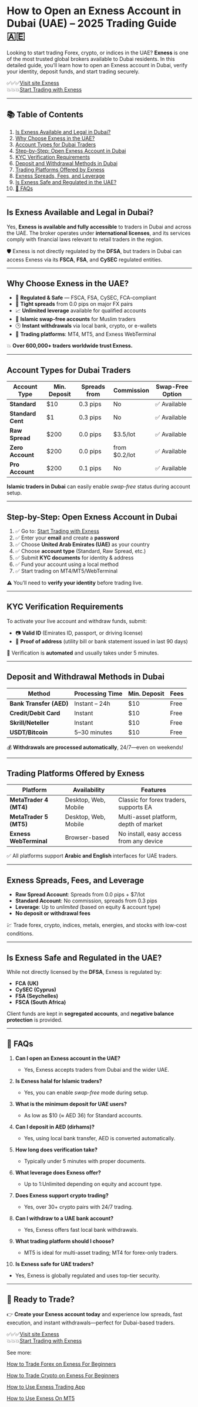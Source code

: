 # How to Open an Exness Account in Dubai (UAE) – 2025 Trading Guide 🇦🇪

Looking to start trading Forex, crypto, or indices in the UAE? **Exness** is one of the most trusted global brokers available to Dubai residents. In this detailed guide, you’ll learn how to open an Exness account in Dubai, verify your identity, deposit funds, and start trading securely.

✅✅✅[Visit site Exness](https://one.exnesstrack.org/a/newup2)  
💥💥💥[Start Trading with Exness](https://one.exnesstrack.org/boarding/sign-up/a/newup2)

---

## 📚 Table of Contents

1. [Is Exness Available and Legal in Dubai?](#is-exness-available-and-legal-in-dubai)  
2. [Why Choose Exness in the UAE?](#why-choose-exness-in-the-uae)  
3. [Account Types for Dubai Traders](#account-types-for-dubai-traders)  
4. [Step-by-Step: Open Exness Account in Dubai](#step-by-step-open-exness-account-in-dubai)  
5. [KYC Verification Requirements](#kyc-verification-requirements)  
6. [Deposit and Withdrawal Methods in Dubai](#deposit-and-withdrawal-methods-in-dubai)  
7. [Trading Platforms Offered by Exness](#trading-platforms-offered-by-exness)  
8. [Exness Spreads, Fees, and Leverage](#exness-spreads-fees-and-leverage)  
9. [Is Exness Safe and Regulated in the UAE?](#is-exness-safe-and-regulated-in-the-uae)  
10. [📌 FAQs](#faqs)

---

## Is Exness Available and Legal in Dubai?

Yes, **Exness is available and fully accessible** to traders in Dubai and across the UAE. The broker operates under **international licenses**, and its services comply with financial laws relevant to retail traders in the region.

🛡️ Exness is not directly regulated by the **DFSA**, but traders in Dubai can access Exness via its **FSCA**, **FSA**, and **CySEC** regulated entities.

---

## Why Choose Exness in the UAE?

- 🔐 **Regulated & Safe** — FSCA, FSA, CySEC, FCA-compliant  
- 💸 **Tight spreads** from 0.0 pips on major FX pairs  
- 📈 **Unlimited leverage** available for qualified accounts  
- 🕌 **Islamic swap-free accounts** for Muslim traders  
- 🕒 **Instant withdrawals** via local bank, crypto, or e-wallets  
- 📱 **Trading platforms**: MT4, MT5, and Exness WebTerminal

💥 **Over 600,000+ traders worldwide trust Exness.**

---

## Account Types for Dubai Traders

| Account Type | Min. Deposit | Spreads from | Commission     | Swap-Free Option |
|--------------|--------------|--------------|----------------|------------------|
| **Standard** | $10          | 0.3 pips     | No             | ✅ Available     |
| **Standard Cent** | $1     | 0.3 pips     | No             | ✅ Available     |
| **Raw Spread** | $200       | 0.0 pips     | $3.5/lot       | ✅ Available     |
| **Zero Account** | $200     | 0.0 pips     | from $0.2/lot  | ✅ Available     |
| **Pro Account** | $200      | 0.1 pips     | No             | ✅ Available     |

**Islamic traders in Dubai** can easily enable *swap-free* status during account setup.

---

## Step-by-Step: Open Exness Account in Dubai

1. ✅ Go to: [Start Trading with Exness](https://one.exnesstrack.org/boarding/sign-up/a/newup2)  
2. ✅ Enter your **email** and create a **password**  
3. ✅ Choose **United Arab Emirates (UAE)** as your country  
4. ✅ Choose **account type** (Standard, Raw Spread, etc.)  
5. ✅ Submit **KYC documents** for identity & address  
6. ✅ Fund your account using a local method  
7. ✅ Start trading on MT4/MT5/WebTerminal

⚠️ You’ll need to **verify your identity** before trading live.

---

## KYC Verification Requirements

To activate your live account and withdraw funds, submit:

- 📷 **Valid ID** (Emirates ID, passport, or driving license)  
- 📄 **Proof of address** (utility bill or bank statement issued in last 90 days)

📌 Verification is **automated** and usually takes under 5 minutes.

---

## Deposit and Withdrawal Methods in Dubai

| Method               | Processing Time | Min. Deposit | Fees     |
|----------------------|-----------------|--------------|----------|
| **Bank Transfer (AED)** | Instant – 24h | $10          | Free     |
| **Credit/Debit Card** | Instant        | $10          | Free     |
| **Skrill/Neteller**   | Instant        | $10          | Free     |
| **USDT/Bitcoin**      | 5–30 minutes   | $10          | Free     |

💰 **Withdrawals are processed automatically**, 24/7—even on weekends!

---

## Trading Platforms Offered by Exness

| Platform     | Availability          | Features                              |
|--------------|-----------------------|----------------------------------------|
| **MetaTrader 4 (MT4)** | Desktop, Web, Mobile | Classic for forex traders, supports EA |
| **MetaTrader 5 (MT5)** | Desktop, Web, Mobile | Multi-asset platform, depth of market |
| **Exness WebTerminal** | Browser-based         | No install, easy access from any device |

✅ All platforms support **Arabic and English** interfaces for UAE traders.

---

## Exness Spreads, Fees, and Leverage

- **Raw Spread Account**: Spreads from 0.0 pips + $7/lot  
- **Standard Account**: No commission, spreads from 0.3 pips  
- **Leverage**: Up to *unlimited* (based on equity & account type)  
- **No deposit or withdrawal fees**

💹 Trade forex, crypto, indices, metals, energies, and stocks with low-cost conditions.

---

## Is Exness Safe and Regulated in the UAE?

While not directly licensed by the **DFSA**, Exness is regulated by:

- **FCA (UK)**  
- **CySEC (Cyprus)**  
- **FSA (Seychelles)**  
- **FSCA (South Africa)**

Client funds are kept in **segregated accounts**, and **negative balance protection** is provided.

---

## 📌 FAQs

1. **Can I open an Exness account in the UAE?**  
   - Yes, Exness accepts traders from Dubai and the wider UAE.

2. **Is Exness halal for Islamic traders?**  
   - Yes, you can enable *swap-free* mode during setup.

3. **What is the minimum deposit for UAE users?**  
   - As low as $10 (≈ AED 36) for Standard accounts.

4. **Can I deposit in AED (dirhams)?**  
   - Yes, using local bank transfer, AED is converted automatically.

5. **How long does verification take?**  
   - Typically under 5 minutes with proper documents.

6. **What leverage does Exness offer?**  
   - Up to 1:Unlimited depending on equity and account type.

7. **Does Exness support crypto trading?**  
   - Yes, over 30+ crypto pairs with 24/7 trading.

8. **Can I withdraw to a UAE bank account?**  
   - Yes, Exness offers fast local bank withdrawals.

9. **What trading platform should I choose?**  
   - MT5 is ideal for multi-asset trading; MT4 for forex-only traders.

10. **Is Exness safe for UAE traders?**  
   - Yes, Exness is globally regulated and uses top-tier security.

---

## 🚀 Ready to Trade?

👉 **Create your Exness account today** and experience low spreads, fast execution, and instant withdrawals—perfect for Dubai-based traders.

✅✅✅[Visit site Exness](https://one.exnesstrack.org/a/newup2)  
💥💥💥[Start Trading with Exness](https://one.exnesstrack.org/boarding/sign-up/a/newup2)

See more: 

[How to Trade Forex on Exness For Beginners](https://github.com/ForexTradingDev/Trade/blob/main/How%20to%20Trade%20Forex%20on%20Exness%20For%20Beginners%3F%20Full%20guide.md)

[How to Trade Crypto on Exness For Beginners](https://github.com/ForexTradingDev/Trade/blob/main/How%20to%20Trade%20Crypto%20on%20Exness%20For%20Beginners%3F%20Full%20guide.md)

[How to Use Exness Trading App](https://github.com/ForexTradingDev/Trade/blob/main/How%20to%20Use%20Exness%20Trading%20App%3F%20Trading%20Guide.md)

[How to Use Exness On MT5](https://github.com/ForexTradingDev/Trade/blob/main/How%20to%20Use%20Exness%20On%20MT5%3F%20Trading%20Guide.md)

